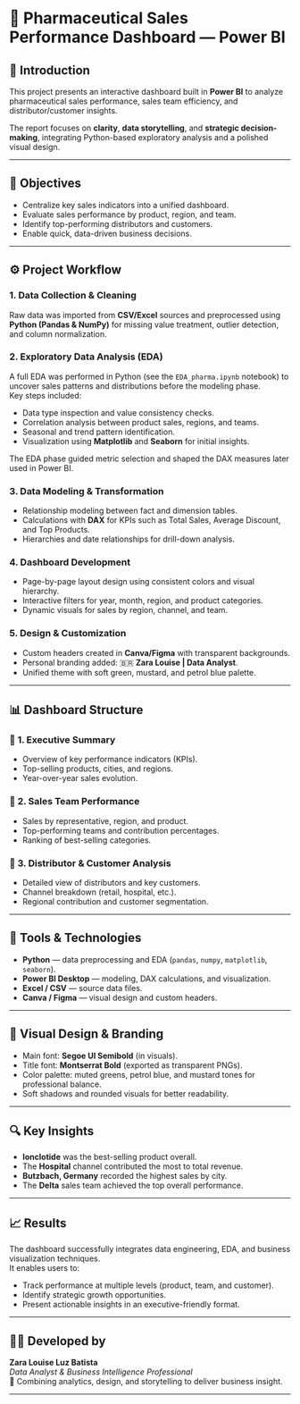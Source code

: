 # 💊 Pharmaceutical Sales Performance Dashboard — Power BI

## 🧠 Introduction  
This project presents an interactive dashboard built in **Power BI** to analyze pharmaceutical sales performance, sales team efficiency, and distributor/customer insights.  

The report focuses on **clarity**, **data storytelling**, and **strategic decision-making**, integrating Python-based exploratory analysis and a polished visual design.

---

## 🎯 Objectives  
- Centralize key sales indicators into a unified dashboard.  
- Evaluate sales performance by product, region, and team.  
- Identify top-performing distributors and customers.  
- Enable quick, data-driven business decisions.  

---

## ⚙️ Project Workflow  

### 1. **Data Collection & Cleaning**  
Raw data was imported from **CSV/Excel** sources and preprocessed using **Python (Pandas & NumPy)** for missing value treatment, outlier detection, and column normalization.  

### 2. **Exploratory Data Analysis (EDA)**  
A full EDA was performed in Python (see the `EDA_pharma.ipynb` notebook) to uncover sales patterns and distributions before the modeling phase.  
Key steps included:  
- Data type inspection and value consistency checks.  
- Correlation analysis between product sales, regions, and teams.  
- Seasonal and trend pattern identification.  
- Visualization using **Matplotlib** and **Seaborn** for initial insights.  

The EDA phase guided metric selection and shaped the DAX measures later used in Power BI.

### 3. **Data Modeling & Transformation**  
- Relationship modeling between fact and dimension tables.  
- Calculations with **DAX** for KPIs such as Total Sales, Average Discount, and Top Products.  
- Hierarchies and date relationships for drill-down analysis.  

### 4. **Dashboard Development**  
- Page-by-page layout design using consistent colors and visual hierarchy.  
- Interactive filters for year, month, region, and product categories.  
- Dynamic visuals for sales by region, channel, and team.  

### 5. **Design & Customization**  
- Custom headers created in **Canva/Figma** with transparent backgrounds.  
- Personal branding added: 🇧🇷 **Zara Louise | Data Analyst**.  
- Unified theme with soft green, mustard, and petrol blue palette.  

---

## 📊 Dashboard Structure  

### 🧾 **1. Executive Summary**  
- Overview of key performance indicators (KPIs).  
- Top-selling products, cities, and regions.  
- Year-over-year sales evolution.  

### 👥 **2. Sales Team Performance**  
- Sales by representative, region, and product.  
- Top-performing teams and contribution percentages.  
- Ranking of best-selling categories.  

### 🏢 **3. Distributor & Customer Analysis**  
- Detailed view of distributors and key customers.  
- Channel breakdown (retail, hospital, etc.).  
- Regional contribution and customer segmentation.  

---

## 🧩 Tools & Technologies  
- **Python** — data preprocessing and EDA (`pandas`, `numpy`, `matplotlib`, `seaborn`).  
- **Power BI Desktop** — modeling, DAX calculations, and visualization.  
- **Excel / CSV** — source data files.  
- **Canva / Figma** — visual design and custom headers.  

---

## 🎨 Visual Design & Branding  
- Main font: **Segoe UI Semibold** (in visuals).  
- Title font: **Montserrat Bold** (exported as transparent PNGs).  
- Color palette: muted greens, petrol blue, and mustard tones for professional balance.  
- Soft shadows and rounded visuals for better readability.  

---

## 🔍 Key Insights  
- **Ionclotide** was the best-selling product overall.  
- The **Hospital** channel contributed the most to total revenue.  
- **Butzbach, Germany** recorded the highest sales by city.  
- The **Delta** sales team achieved the top overall performance.  

---

## 📈 Results  
The dashboard successfully integrates data engineering, EDA, and business visualization techniques.  
It enables users to:  
- Track performance at multiple levels (product, team, and customer).  
- Identify strategic growth opportunities.  
- Present actionable insights in an executive-friendly format.  

---

## 👩‍💻 Developed by  
**Zara Louise Luz Batista**  
*Data Analyst & Business Intelligence Professional*  
📍 Combining analytics, design, and storytelling to deliver business insight.  

---
